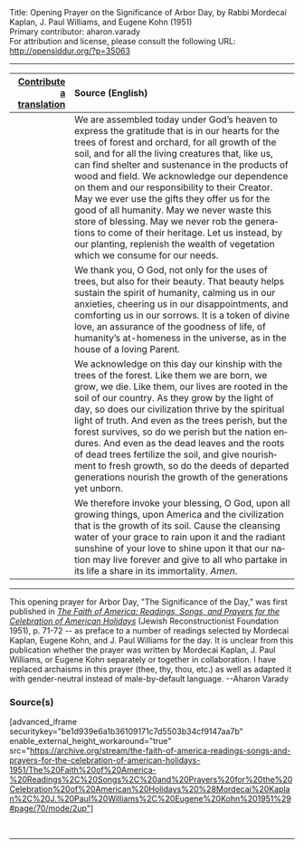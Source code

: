 <html>
<head></head>
<body>
Title: Opening Prayer on the Significance of Arbor Day, by Rabbi Mordecai Kaplan, J. Paul Williams, and Eugene Kohn (1951)<br />
Primary contributor: aharon.varady<br />
For attribution and license, please consult the following URL: <a href="http://opensiddur.org/?p=35063">http://opensiddur.org/?p=35063</a>
<p />
<hr />

<table style="margin-left: auto;margin-right: auto;" class="draggable">
<thead><tr><th id="x" style="text-align: right;"><a href="/contribute/upload/">Contribute a translation</a></th><th style="text-align: left;">Source (English)</th></tr></thead>
<tbody>
<tr><td style="vertical-align:top;">
<div class="liturgy" lang="he">

</span></div></td>
 
<td style="vertical-align:top;">
<div class="english" lang="en">
We are assembled today under God’s heaven 
to express the gratitude that is in our hearts 
for the trees of forest and orchard, 
for all growth of the soil, 
and for all the living creatures 
that, like us, can find shelter and sustenance 
in the products of wood and field. 
We acknowledge our dependence on them 
and our responsibility to their Creator. 
May we ever use the gifts they offer us 
for the good of all humanity. 
May we never waste this store of blessing. 
May we never rob the generations to come of their heritage. 
Let us instead, by our planting, 
replenish the wealth of vegetation 
which we consume for our needs. 
</div></td></tr>


<tr><td style="vertical-align:top;">
<div class="liturgy" lang="he">

</span></div></td>
 
<td style="vertical-align:top;">
<div class="english" lang="en">
We thank you, O God, 
not only for the uses of trees, 
but also for their beauty. 
That beauty helps sustain the spirit of humanity, 
calming us in our anxieties, 
cheering us in our disappointments, 
and comforting us in our sorrows. 
It is a token of divine love, 
an assurance of the goodness of life, 
of humanity’s at-homeness in the universe, 
as in the house of a loving Parent. 
</div></td></tr>


<tr><td style="vertical-align:top;">
<div class="liturgy" lang="he">

</span></div></td>
 
<td style="vertical-align:top;">
<div class="english" lang="en">
We acknowledge on this day 
our kinship with the trees of the forest. 
Like them 
we are born, 
we grow, 
we die. 
Like them, 
our lives are rooted in the soil of our country. 
As they grow by the light of day, 
so does our civilization thrive 
by the spiritual light of truth. 
And even as the trees perish, 
but the forest survives, 
so do we perish 
but the nation endures. 
And even as the dead leaves 
and the roots of dead trees 
fertilize the soil, 
and give nourishment to fresh growth, 
so do the deeds of departed generations 
nourish the growth of the generations yet unborn. 
</div></td></tr>


<tr><td style="vertical-align:top;">
<div class="liturgy" lang="he">

</span></div></td>
 
<td style="vertical-align:top;">
<div class="english" lang="en">
We therefore invoke your blessing, O God, 
upon all growing things, 
upon America 
and the civilization that is the growth of its soil. 
Cause the cleansing water of your grace 
to rain upon it 
and the radiant sunshine of your love 
to shine upon it 
that our nation may live forever 
and give to all who partake in its life 
a share in its immortality. 
<em>Amen</em>. 
</div></td></tr>
</tbody></table>

<hr />

This opening prayer for Arbor Day, "The Significance of the Day," was first published in <em><a href="/?p=34753">The Faith of America: Readings, Songs, and Prayers for the Celebration of American Holidays</a></em> (Jewish Reconstructionist Foundation 1951), p. 71-72 -- as preface to a number of readings selected by Mordecai Kaplan, Eugene Kohn, and J. Paul Williams for the day. It is unclear from this publication whether the prayer was written by Mordecai Kaplan, J. Paul Williams, or Eugene Kohn separately or together in collaboration. I have replaced archaisms in this prayer (thee, thy, thou, etc.) as well as adapted it with gender-neutral instead of male-by-default language. --Aharon Varady

<h3>Source(s)</h3>

[advanced_iframe securitykey="be1d939e6a1b36109171c7d5503b34cf9147aa7b" enable_external_height_workaround="true" src="https://archive.org/stream/the-faith-of-america-readings-songs-and-prayers-for-the-celebration-of-american-holidays-1951/The%20Faith%20of%20America-%20Readings%2C%20Songs%2C%20and%20Prayers%20for%20the%20Celebration%20of%20American%20Holidays%20%28Mordecai%20Kaplan%2C%20J.%20Paul%20Williams%2C%20Eugene%20Kohn%201951%29#page/70/mode/2up"]

&nbsp;

<hr />

&nbsp;
</body>
</html>